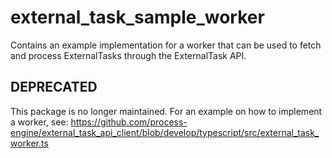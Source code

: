 # external_task_sample_worker

Contains an example implementation for a worker that can be used to fetch and
process ExternalTasks through the ExternalTask API.

## DEPRECATED

This package is no longer maintained.
For an example on how to implement a worker, see: https://github.com/process-engine/external_task_api_client/blob/develop/typescript/src/external_task_worker.ts
